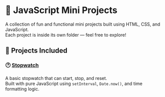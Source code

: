 # 🚀 JavaScript Mini Projects

A collection of fun and functional mini projects built using HTML, CSS, and JavaScript.  
Each project is inside its own folder — feel free to explore!

## 🧠 Projects Included

### 🕐 [Stopwatch](./stopwatch)
A basic stopwatch that can start, stop, and reset.  
Built with pure JavaScript using `setInterval`, `Date.now()`, and time formatting logic.
